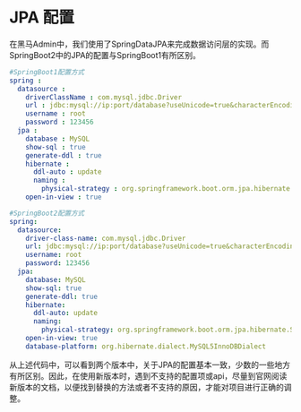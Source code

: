# JPA 配置

在黑马Admin中，我们使用了SpringDataJPA来完成数据访问层的实现。而SpringBoot2中的JPA的配置与SpringBoot1有所区别。

```yaml
#SpringBoot1配置方式
spring :
  datasource : 
    driverClassName : com.mysql.jdbc.Driver
    url : jdbc:mysql://ip:port/database?useUnicode=true&characterEncoding=utf8
    username : root
    password : 123456
  jpa :
    database : MySQL
    show-sql : true
    generate-ddl : true
    hibernate :
      ddl-auto : update
      naming :
        physical-strategy : org.springframework.boot.orm.jpa.hibernate.SpringPhysicalNamingStrategy
    open-in-view : true

#SpringBoot2配置方式
spring:
  datasource:
    driver-class-name: com.mysql.jdbc.Driver
    url: jdbc:mysql://ip:port/database?useUnicode=true&characterEncoding=utf8
    username: root
    password: 123456
  jpa:
    database: MySQL
    show-sql: true
    generate-ddl: true
    hibernate:
      ddl-auto: update
      naming:
        physical-strategy: org.springframework.boot.orm.jpa.hibernate.SpringPhysicalNamingStrategy
    open-in-view: true
    database-platform: org.hibernate.dialect.MySQL5InnoDBDialect
```

从上述代码中，可以看到两个版本中，关于JPA的配置基本一致，少数的一些地方有所区别。因此，在使用新版本时，遇到不支持的配置项或api，尽量到官网阅读新版本的文档，以便找到替换的方法或者不支持的原因，才能对项目进行正确的调整。